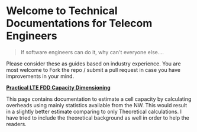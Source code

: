 # Welcome to Technical Documentations for Telecom Engineers

> If software engineers can do it, why can't everyone else....

Please consider these as guides based on industry experience. You are most welcome to Fork the repo / submit a pull request in case you have improvements in your mind.


[**Practical LTE FDD Capacity Dimensioning**](ltefdddimensioning.md)

This page contains documentation to estimate a cell capacity by calculating overheads using mainly statistics available from the NW. This would result in a slightly better estimate comparing to only Theoretical calculations.
I have tried to include the theoretical background as well in order to help the readers.

